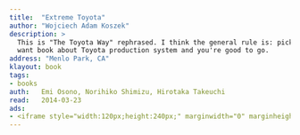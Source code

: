 ```yaml
---
title:	"Extreme Toyota"
author: "Wojciech Adam Koszek"
description: >
  This is "The Toyota Way" rephrased. I think the general rule is: pick just
  want book about Toyota production system and you're good to go.
address: "Menlo Park, CA"
klayout: book
tags:
- books
auth:	Emi Osono, Norihiko Shimizu, Hirotaka Takeuchi
read:	2014-03-23
ads:
- <iframe style="width:120px;height:240px;" marginwidth="0" marginheight="0" scrolling="no" frameborder="0" src="//ws-na.amazon-adsystem.com/widgets/q?ServiceVersion=20070822&OneJS=1&Operation=GetAdHtml&MarketPlace=US&source=ss&ref=ss_til&ad_type=product_link&tracking_id=wkoszek08-20&marketplace=amazon&region=US&placement=B002S7YBIU&asins=B002S7YBIU&linkId=ZZIEPFAYL6AJVFX5&show_border=false&link_opens_in_new_window=true&price_color=333333&title_color=C00000&bg_color=FFFFFF"></iframe>
---
```


